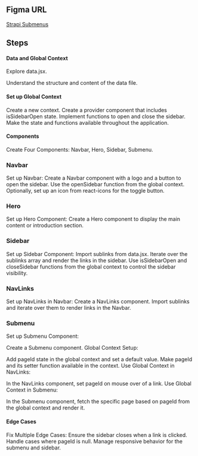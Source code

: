 ## Figma URL

[Strapi Submenus](https://www.figma.com/file/rXeU2gYTyKL2FrYmUNgv4r/Strapi-Submenus?node-id=0%3A1&t=Nx5H36ryj9ArZCI6-1)

## Steps

#### Data and Global Context

Explore data.jsx.

Understand the structure and content of the data file.

#### Set up Global Context

Create a new context.
Create a provider component that includes isSidebarOpen state.
Implement functions to open and close the sidebar.
Make the state and functions available throughout the application.

#### Components

Create Four Components:
Navbar, Hero, Sidebar, Submenu.

### Navbar

Set up Navbar:
Create a Navbar component with a logo and a button to open the sidebar.
Use the openSidebar function from the global context.
Optionally, set up an icon from react-icons for the toggle button.

### Hero

Set up Hero Component:
Create a Hero component to display the main content or introduction section.

### Sidebar

Set up Sidebar Component:
Import sublinks from data.jsx.
Iterate over the sublinks array and render the links in the sidebar.
Use isSidebarOpen and closeSidebar functions from the global context to control the sidebar visibility.

### NavLinks

Set up NavLinks in Navbar:
Create a NavLinks component.
Import sublinks and iterate over them to render links in the Navbar.

### Submenu

Set up Submenu Component:

Create a Submenu component.
Global Context Setup:

Add pageId state in the global context and set a default value.
Make pageId and its setter function available in the context.
Use Global Context in NavLinks:

In the NavLinks component, set pageId on mouse over of a link.
Use Global Context in Submenu:

In the Submenu component, fetch the specific page based on pageId from the global context and render it.

#### Edge Cases

Fix Multiple Edge Cases:
Ensure the sidebar closes when a link is clicked.
Handle cases where pageId is null.
Manage responsive behavior for the submenu and sidebar.
